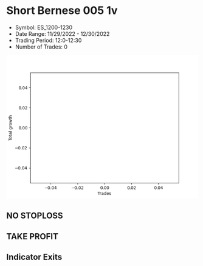 # Short Bernese 005 1v 
- Symbol: ES_1200-1230
- Date Range: 11/29/2022 - 12/30/2022
- Trading Period: 12:0-12:30
- Number of Trades: 0

![Plot](ShortBernese0051vES_1200-1230.png)
## NO STOPLOSS














## TAKE PROFIT











## Indicator Exits

